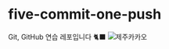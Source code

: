 # five-commit-one-push
Git, GitHub 연습 레포입니다 🐈‍⬛
![제주카카오](https://user-images.githubusercontent.com/68318945/162004517-68d333bb-d62a-4dff-80bd-8cb900042f14.jpeg)
